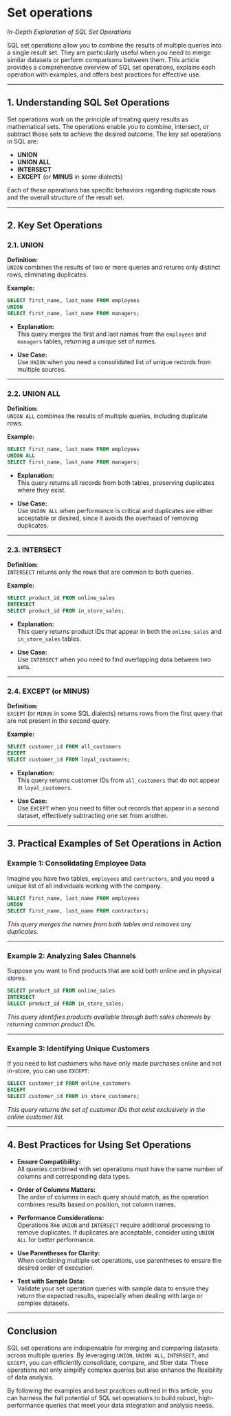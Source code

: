 # Set operations

*In-Depth Exploration of SQL Set Operations*

SQL set operations allow you to combine the results of multiple queries into a single result set. They are particularly useful when you need to merge similar datasets or perform comparisons between them. This article provides a comprehensive overview of SQL set operations, explains each operation with examples, and offers best practices for effective use.

---

## 1. Understanding SQL Set Operations

Set operations work on the principle of treating query results as mathematical sets. The operations enable you to combine, intersect, or subtract these sets to achieve the desired outcome. The key set operations in SQL are:

- **UNION**
- **UNION ALL**
- **INTERSECT**
- **EXCEPT** (or **MINUS** in some dialects)

Each of these operations has specific behaviors regarding duplicate rows and the overall structure of the result set.

---

## 2. Key Set Operations

### 2.1. UNION

**Definition:**  
`UNION` combines the results of two or more queries and returns only distinct rows, eliminating duplicates.

**Example:**

```sql
SELECT first_name, last_name FROM employees
UNION
SELECT first_name, last_name FROM managers;
```

- **Explanation:**  
  This query merges the first and last names from the `employees` and `managers` tables, returning a unique set of names.

- **Use Case:**  
  Use `UNION` when you need a consolidated list of unique records from multiple sources.

---

### 2.2. UNION ALL

**Definition:**  
`UNION ALL` combines the results of multiple queries, including duplicate rows.

**Example:**

```sql
SELECT first_name, last_name FROM employees
UNION ALL
SELECT first_name, last_name FROM managers;
```

- **Explanation:**  
  This query returns all records from both tables, preserving duplicates where they exist.

- **Use Case:**  
  Use `UNION ALL` when performance is critical and duplicates are either acceptable or desired, since it avoids the overhead of removing duplicates.

---

### 2.3. INTERSECT

**Definition:**  
`INTERSECT` returns only the rows that are common to both queries.

**Example:**

```sql
SELECT product_id FROM online_sales
INTERSECT
SELECT product_id FROM in_store_sales;
```

- **Explanation:**  
  This query returns product IDs that appear in both the `online_sales` and `in_store_sales` tables.

- **Use Case:**  
  Use `INTERSECT` when you need to find overlapping data between two sets.

---

### 2.4. EXCEPT (or MINUS)

**Definition:**  
`EXCEPT` (or `MINUS` in some SQL dialects) returns rows from the first query that are not present in the second query.

**Example:**

```sql
SELECT customer_id FROM all_customers
EXCEPT
SELECT customer_id FROM loyal_customers;
```

- **Explanation:**  
  This query returns customer IDs from `all_customers` that do not appear in `loyal_customers`.

- **Use Case:**  
  Use `EXCEPT` when you need to filter out records that appear in a second dataset, effectively subtracting one set from another.

---

## 3. Practical Examples of Set Operations in Action

### Example 1: Consolidating Employee Data

Imagine you have two tables, `employees` and `contractors`, and you need a unique list of all individuals working with the company.

```sql
SELECT first_name, last_name FROM employees
UNION
SELECT first_name, last_name FROM contractors;
```

*This query merges the names from both tables and removes any duplicates.*

---

### Example 2: Analyzing Sales Channels

Suppose you want to find products that are sold both online and in physical stores.

```sql
SELECT product_id FROM online_sales
INTERSECT
SELECT product_id FROM in_store_sales;
```

*This query identifies products available through both sales channels by returning common product IDs.*

---

### Example 3: Identifying Unique Customers

If you need to list customers who have only made purchases online and not in-store, you can use `EXCEPT`:

```sql
SELECT customer_id FROM online_customers
EXCEPT
SELECT customer_id FROM in_store_customers;
```

*This query returns the set of customer IDs that exist exclusively in the online customer list.*

---

## 4. Best Practices for Using Set Operations

- **Ensure Compatibility:**  
  All queries combined with set operations must have the same number of columns and corresponding data types.

- **Order of Columns Matters:**  
  The order of columns in each query should match, as the operation combines results based on position, not column names.

- **Performance Considerations:**  
  Operations like `UNION` and `INTERSECT` require additional processing to remove duplicates. If duplicates are acceptable, consider using `UNION ALL` for better performance.

- **Use Parentheses for Clarity:**  
  When combining multiple set operations, use parentheses to ensure the desired order of execution.

- **Test with Sample Data:**  
  Validate your set operation queries with sample data to ensure they return the expected results, especially when dealing with large or complex datasets.

---

## Conclusion

SQL set operations are indispensable for merging and comparing datasets across multiple queries. By leveraging `UNION`, `UNION ALL`, `INTERSECT`, and `EXCEPT`, you can efficiently consolidate, compare, and filter data. These operations not only simplify complex queries but also enhance the flexibility of data analysis.

By following the examples and best practices outlined in this article, you can harness the full potential of SQL set operations to build robust, high-performance queries that meet your data integration and analysis needs.